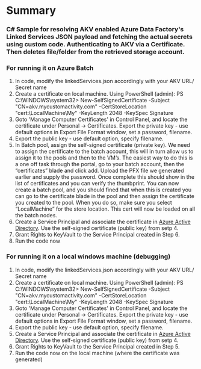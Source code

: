 # Summary
### C# Sample for resolving AKV enabled Azure Data Factory's Linked Services JSON payload and fetching the actual secrets using custom code. Authenticating to AKV via a Certificate. Then deletes file/folder from the retrieved storage account.

### For running it on Azure Batch
1. In code, modify the linkedServices.json accordingly with your AKV URL/ Secret name
2. Create a certificate on local machine. Using PowerShell (admin): 
PS C:\WINDOWS\system32> New-SelfSignedCertificate -Subject "CN=akv.mycustomactivity.com" -CertStoreLocation "cert:\LocalMachine\My" -KeyLength 2048 -KeySpec Signature
3. Goto 'Manage Computer Certificates' in Control Panel, and locate the certificate under Personal -> Certificates. Export the private key -  use default options in Export File Format window, set a password, filename.
4. Export the public key - use default option, specify filename.
5. In Batch pool, assign the self-signed certificate (private key). We need to assign the certificate to the batch account, this will in turn allow us to assign it to the pools and then to the VM’s. The easiest way to do this is a one off task through the portal, go to your batch account, then the “certificates” blade and click add. Upload the PFX file we generated earlier and supply the password. Once complete this should show in the list of certificates and you can verify the thumbprint.
You can now create a batch pool, and you should fined that when this is created you can go to the certificate blade in the pool and then assign the certificate you created to the pool. When you do so, make sure you select “LocalMachine” for the store location. This cert will now be loaded on all the batch nodes.
6. Create a Service Principal and associate the certificate in [Azure Active Directory](https://docs.microsoft.com/en-us/azure/azure-resource-manager/resource-group-authenticate-service-principal#create-service-principal-with-self-signed-certificate). Use the self-signed certificate (public key) from setp 4.
7. Grant Rights to KeyVault to the Service Principal created in Step 6.
8. Run the code now 

### For running it on a local windows machine (debugging)
1. In code, modify the linkedServices.json accordingly with your AKV URL/ Secret name
2. Create a certificate on local machine. Using PowerShell (admin): 
PS C:\WINDOWS\system32> New-SelfSignedCertificate -Subject "CN=akv.mycustomactivity.com" -CertStoreLocation "cert:\LocalMachine\My" -KeyLength 2048 -KeySpec Signature
3. Goto 'Manage Computer Certificates' in Control Panel, and locate the certificate under Personal -> Certificates. Export the private key -  use default options in Export File Format window, set a password, filename.
4. Export the public key - use default option, specify filename.
5. Create a Service Principal and associate the certificate in [Azure Active Directory](https://docs.microsoft.com/en-us/azure/azure-resource-manager/resource-group-authenticate-service-principal#create-service-principal-with-self-signed-certificate). Use the self-signed certificate (public key) from setp 4.
6. Grant Rights to KeyVault to the Service Principal created in Step 5.
8. Run the code now on the local machine (where the certificate was generated)
